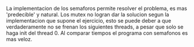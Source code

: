 La implementacion de los semaforos permite resolver el problema, es mas 'predecible' y natural.
Los mutex no logran dar la solucion segun la implementacion que supone el ejercicio, esto se puede deber a que verdaderamente no se frenan los siguientes threads, a pesar que solo se haga init del thread 0.
Al comparar tiempos el programa con semafonos es mas veloz.
